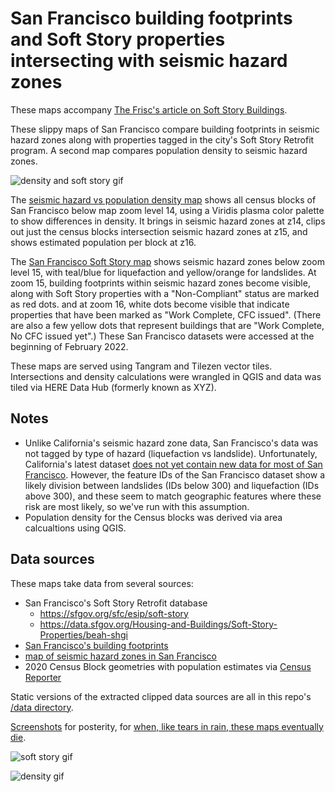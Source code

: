 # San Francisco building footprints and Soft Story properties intersecting with seismic hazard zones

These maps accompany [The Frisc's article on Soft Story Buildings](https://thefrisc.com).

These slippy maps of San Francisco compare building footprints in seismic hazard zones along with properties tagged in the city's Soft Story Retrofit program. A second map compares population density to seismic hazard zones.

![density and soft story gif](screenshots/density_and_soft_story.gif)

The [seismic hazard vs population density map](https://burritojustice.github.io/frisc/soft_story/density) shows all census blocks of San Francisco below map zoom level 14, using a Viridis plasma color palette to show differences in density. It brings in seismic hazard zones at z14, clips out just the census blocks intersection seismic hazard zones at z15, and shows estimated population per block at z16.

The [San Francisco Soft Story map](https://burritojustice.github.io/frisc/soft_story/footprints) shows seismic hazard zones below zoom level 15, with teal/blue for liquefaction and yellow/orange for landslides. At zoom 15, building footprints within seismic hazard zones become visible, along with Soft Story properties with a "Non-Compliant" status are marked as red dots. and at zoom 16, white dots become visible that indicate properties that have been marked as "Work Complete, CFC issued". (There are also a few yellow dots that represent buildings that are "Work Complete, No CFC issued yet".) These San Francisco datasets were accessed at the beginning of February 2022.

These maps are served using Tangram and Tilezen vector tiles. Intersections and density calculations were wrangled in QGIS and data was tiled via HERE Data Hub (formerly known as XYZ). 

## Notes

- Unlike California's seismic hazard zone data, San Francisco's data was not tagged by type of hazard (liquefaction vs landslide). Unfortunately, California's latest dataset [does not yet contain new data for most of San Francisco](https://maps.conservation.ca.gov/cgs/informationwarehouse/regulatorymaps/). However, the feature IDs of the San Francisco dataset show a likely division between landslides (IDs below 300) and liquefaction (IDs above 300), and these seem to match geographic features where these risk are most likely, so we've run with this assumption.
- Population density for the Census blocks was derived via area calcualtions using QGIS.


## Data sources

These maps take data from several sources:

- San Francisco's Soft Story Retrofit database
  - https://sfgov.org/sfc/esip/soft-story
  - https://data.sfgov.org/Housing-and-Buildings/Soft-Story-Properties/beah-shgi
- [San Francisco's building footprints](https://data.sfgov.org/Geographic-Locations-and-Boundaries/Building-Footprints/ynuv-fyni)
- [map of seismic hazard zones in San Francisco](https://data.sfgov.org/City-Infrastructure/San-Francisco-Seismic-Hazard-Zones/7ahv-68ap)
- 2020 Census Block geometries with population estimates via [Census Reporter](https://censusreporter.org/user_geo/3f6e12cd367089ec55787de253a4f0ec/)

Static versions of the extracted clipped data sources are all in this repo's [/data directory](https://github.com/burritojustice/frisc/tree/main/soft_story/data).

[Screenshots](https://github.com/burritojustice/frisc/tree/main/soft_story/screenshots) for posterity, for [when, like tears in rain, these maps eventually die](https://www.youtube.com/watch?v=QefqJ7YhbWQ).

![soft story gif](screenshots/soft_story_seismic_hazards.gif)

![density gif](screenshots/pop_density_census_blocks_seismic_hazards_smooth.gif)



